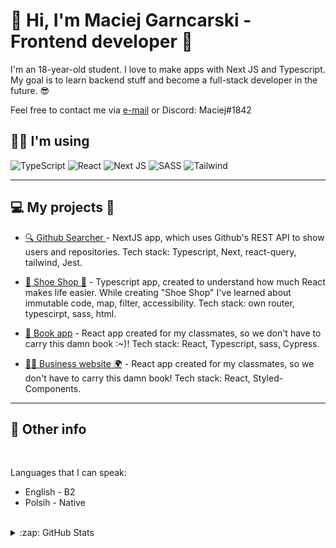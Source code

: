 # 👋 Hi, I'm Maciej Garncarski - Frontend developer 🗿

I'm an 18-year-old student. I love to make apps with Next JS and Typescript. My goal is to learn backend stuff and become a full-stack developer in the future. 😎

Feel free to contact me via <a href="mailto:maciejg0220@gmail.com">e-mail</a> or Discord: Maciej#1842

## 👨‍💻 I'm using
![TypeScript](https://img.shields.io/badge/typescript-%23007ACC.svg?style=for-the-badge&logo=typescript&logoColor=white)
![React](https://img.shields.io/badge/react-424242?style=for-the-badge&logo=react&logoColor=%2361DAFB)
![Next JS](https://img.shields.io/badge/Next-gray?style=for-the-badge&logo=next.js&logoColor=white)
![SASS](https://img.shields.io/badge/Sass-CC6699?style=for-the-badge&logo=sass&logoColor=white)
![Tailwind](https://img.shields.io/badge/Tailwind-0ea5e9?style=for-the-badge&logo=tailwind-css&logoColor=white)

---

## 💻 My projects 👷
 

- [🔍 Github Searcher ](https://github.com/MaciejGarncarski/github-searcher) - NextJS app, which uses Github's REST API to show users and repositories. Tech stack: Typescript, Next, react-query, tailwind, Jest.
  
- [👟 Shoe Shop 🛒](https://github.com/MaciejGarncarski/shoe-shop) - Typescript app, created to understand how much React makes life easier. While creating "Shoe Shop" I've learned about immutable code, map, filter, accessibility. Tech stack: own router, typescirpt, sass, html.
  
- [📖 Book app](https://github.com/MaciejGarncarski/github-searcher) - React app created for my classmates, so we don't have to carry this damn book :~)! Tech stack: React, Typescript, sass, Cypress.

- [🧑‍💼 Business website 🌍](https://github.com/MaciejGarncarski/Buisness-Website) - React app created for my classmates, so we don't have to carry this damn book! Tech stack: React, Styled-Components.

---

## 🥸 Other info

<br />


Languages that I can speak:
- English - B2
- Polsih - Native

<br />


<details>
  <summary>:zap: GitHub Stats</summary>
    <img align="left" alt="MaciejGarncarski's GitHub Stats" src="https://github-readme-stats.vercel.app/api?username=MaciejGarncarski&show_icons=true&hide_border=false&title_color=ff652f&icon_color=FFE400&bg_color=09131B&text_color=ffffff&border_color=0c1a25" />
</details>